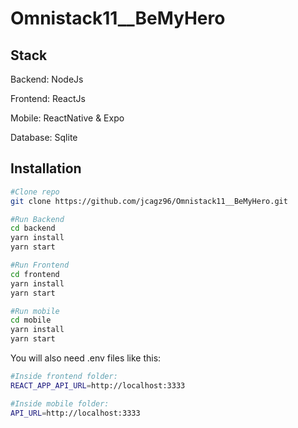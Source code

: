 # Omnistack11__BeMyHero


## Stack
Backend: NodeJs

Frontend: ReactJs

Mobile: ReactNative & Expo

Database: Sqlite

## Installation

```bash
#Clone repo
git clone https://github.com/jcagz96/Omnistack11__BeMyHero.git

#Run Backend
cd backend
yarn install
yarn start

#Run Frontend
cd frontend
yarn install
yarn start

#Run mobile
cd mobile
yarn install
yarn start
```

You will also need .env files like this:

```bash
#Inside frontend folder:
REACT_APP_API_URL=http://localhost:3333
```

```bash
#Inside mobile folder:
API_URL=http://localhost:3333
```

